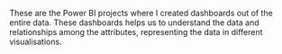 These are the Power BI projects where I created dashboards out of the entire data.
These dashboards helps us to understand the data and relationships among the attributes, representing the data in different visualisations.
